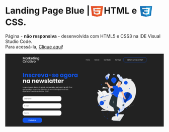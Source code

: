 # Landing Page Blue |<img align="center" alt="Amanda-HTML" height="35" width="45" src="https://raw.githubusercontent.com/devicons/devicon/master/icons/html5/html5-original.svg">HTML e <img align="center" alt="Amanda-CSS" height="35" width="45" src="https://raw.githubusercontent.com/devicons/devicon/master/icons/css3/css3-original.svg">CSS.

Página - <strong>não responsiva</strong> - desenvolvida com HTML5 e CSS3 na IDE Visual Studio Code. <br>
Para acessá-la, <a href="https://amandavsadev.github.io/landing-page-blue/" target="_blank"> Clique aqui</a>!</li>

<img align="center" alt="Marketing Criativo" src="MC.png">
